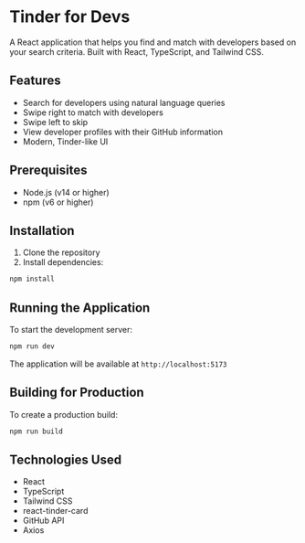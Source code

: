 # Tinder for Devs

A React application that helps you find and match with developers based on your search criteria. Built with React, TypeScript, and Tailwind CSS.

## Features

- Search for developers using natural language queries
- Swipe right to match with developers
- Swipe left to skip
- View developer profiles with their GitHub information
- Modern, Tinder-like UI

## Prerequisites

- Node.js (v14 or higher)
- npm (v6 or higher)

## Installation

1. Clone the repository
2. Install dependencies:

```bash
npm install
```

## Running the Application

To start the development server:

```bash
npm run dev
```

The application will be available at `http://localhost:5173`

## Building for Production

To create a production build:

```bash
npm run build
```

## Technologies Used

- React
- TypeScript
- Tailwind CSS
- react-tinder-card
- GitHub API
- Axios
